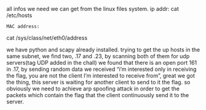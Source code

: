 all infos we need we can get from the linux files system.
    ip addr:
cat /etc/hosts

    MAC address:
cat /sys/class/net/eth0/address

we have python and scapy  already installed.
trying to get the up hosts in the same subnet, we find two, .17 and .23, by scanning both of them for udp servers(tag UDP added in the chall) we found that there is an open port 161 in .17,
by sending random data we received “i’m interested only in receiving the flag, you are not the client I’m interested to receive from”, great we got the thing, this server is waiting for another client to send to it the flag. so obviously we need to achieve arp spoofing attack in order to get the packets which contain the flag that the client continuously send it to the server.